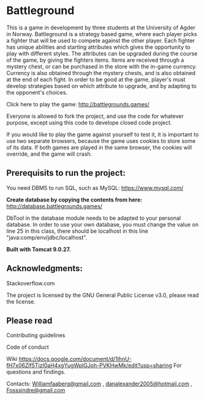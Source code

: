 Battleground
=============

This is a game in development by three students at the University of Agder in Norway. Battleground is a strategy based game, where each player picks a fighter that will be used to compete against the other player. Each fighter has unique abilities and starting attributes which gives the opportunity to play with different styles. The attributes can be upgraded during the course of the game, by giving the fighters items. Items are received through a mystery chest, or can be purchased in the store with the in-game currency. Currency is also obtained through the mystery chests, and is also obtained at the end of each fight. In order to be good at the game, player's must develop strategies based on which attribute to upgrade, and by adapting to the opponent's choices.

Click here to play the game: http://battlegrounds.games/

Everyone is allowed to fork the project, and use the code for whatever purpose, except using this code to develope closed code project.

If you would like to play the game against yourself to test it, it is important to use two separate browsers, because the game uses cookies to store some of its data. If both games are played in the same browser, the cookies will override, and the game will crash.

Prerequisits to run the project:
--------------------------------
You need DBMS to run SQL, such as MySQL: https://www.mysql.com/

**Create database by copying the contents from here:**
http://database.battlegrounds.games/

DbTool in the database module needs to be adapted to your personal database.
In order to use your own database, you must change the value on line 25 in this class, there should be localhost in this line "java:comp/env/jdbc/localhost". 


**Built with Tomcat 9.0.27.**


Acknowledgments:
--------------------------------

Stackoverflow.com

The project is licensed by the GNU General Public License v3.0, please read the license.

Please read
--------------------------------

Contributing guidelines

Code of conduct

Wiki https://docs.google.com/document/d/1lhnU-fH7x06Zlf5TjzI0aH4xgYugWplGJoh-PVKHwMk/edit?usp=sharing 
For questions and findings.

Contacts: Williamfaaberg@gmail.com , danalexander2005@hotmail.com , Fosssindre@gmail.com
